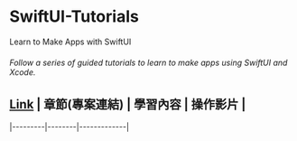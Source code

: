 # SwiftUI-Tutorials
Learn to Make Apps with SwiftUI
###### Follow a series of guided tutorials to learn to make apps using SwiftUI and Xcode.
[Link](https://developer.apple.com/tutorials/swiftui/tutorials)
| 章節(專案連結) | 學習內容 | 操作影片 |
-----------------------------------
|---------|--------|-------------|
